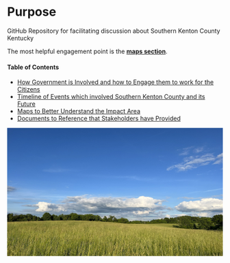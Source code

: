 # Purpose 
GitHub Repository for facilitating discussion about Southern Kenton County Kentucky

The most helpful engagement point is the [**maps section**](/maps/README.md). 


#### Table of Contents

- [How Government is Involved and how to Engage them to work for the Citizens](/government/README.md)  
- [Timeline of Events which involved Southern Kenton County and its Future](/timeline/README.md)
- [Maps to Better Understand the Impact Area](/maps/README.md)  
- [Documents to Reference that Stakeholders have Provided](/documents_archive/README.md)  

<a href="https://www.facebook.com/groups/480161015141638">
  <img src="./docs/img/field.jpg/" alt="Green fields" style="width:600px;height:300px;">
</a>  
